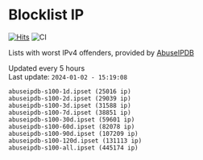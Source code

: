 # Blocklist IP

[![Hits](https://hits.seeyoufarm.com/api/count/incr/badge.svg?url=https%3A%2F%2Fgithub.com%2Fborestad%2Fblocklist-ip%2F&count_bg=%2379C83D&title_bg=%23555555&icon=&icon_color=%23E7E7E7&title=hits&edge_flat=false)](https://hits.seeyoufarm.com)  ![CI](https://img.shields.io/github/workflow/status/borestad/blocklist-ip/CI?style=flat-square)

Lists with worst IPv4 offenders, provided by [AbuseIPDB](https://www.abuseipdb.com/)

<!-- FOOTER-PLACEHOLDER -->
Updated every 5 hours<br>
Last update: `2024-01-02 - 15:19:08`
```
abuseipdb-s100-1d.ipset (25016 ip)
abuseipdb-s100-2d.ipset (29039 ip)
abuseipdb-s100-3d.ipset (31588 ip)
abuseipdb-s100-7d.ipset (38851 ip)
abuseipdb-s100-30d.ipset (59601 ip)
abuseipdb-s100-60d.ipset (82078 ip)
abuseipdb-s100-90d.ipset (107209 ip)
abuseipdb-s100-120d.ipset (131113 ip)
abuseipdb-s100-all.ipset (445174 ip)
```
